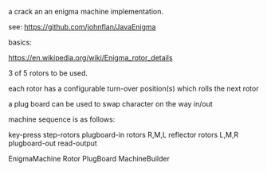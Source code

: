 a crack an an enigma machine implementation.

see: https://github.com/johnflan/JavaEnigma

basics:

https://en.wikipedia.org/wiki/Enigma_rotor_details

3 of 5 rotors to be used.

each rotor has a configurable turn-over position(s) which rolls the next rotor

a plug board can be used to swap character on the way in/out

machine sequence is as follows:

key-press
step-rotors
plugboard-in
rotors R,M,L
reflector
rotors L,M,R
plugboard-out
read-output

EnigmaMachine
Rotor
PlugBoard
MachineBuilder


